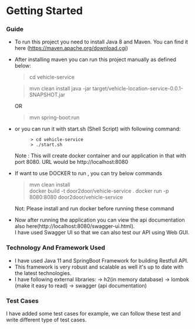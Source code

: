 # Getting Started

### Guide

* To run this project you need to install Java 8 and Maven. You can find it here (https://maven.apache.org/download.cgi)

* After installing maven you can run this project manually as defined below:
	
	> cd vehicle-service
	
	> mvn clean install
	> java -jar target/vehicle-location-service-0.0.1-SNAPSHOT.jar
	
	OR
	
	> mvn spring-boot:run	

* or you can run it with start.sh (Shell Script) with following command:

		    > cd vehicle-service
			> ./start.sh

	Note : This will create docker container and our application in that with port 8080.
	URL would be http://localhost:8080


* If want to use DOCKER to run , you can try below commands
    
    > mvn clean install		
	> docker build -t door2door/vehicle-service .
	> docker run -p 8080:8080 door2door/vehicle-service
	
	Not: Please install and run docker before running these command

* Now after running the application you can view the api documentation also here(http://localhost:8080/swagger-ui.html).	
   I have used Swagger UI so that we can also test our API using Web GUI.
					
### Technology And Framework Used

* I have used Java 11 and SpringBoot Framework  for building Restfull API.
* This framework is very robust and scalable as well it's up to date with the latest technologies.
* I have following external libraries:
    -> h2(in memory database)
    -> lombok (make it easy to read)
    -> swagger (api documentation)

### Test Cases
I have added some test cases for example, we can follow these test and write different type of test cases.


